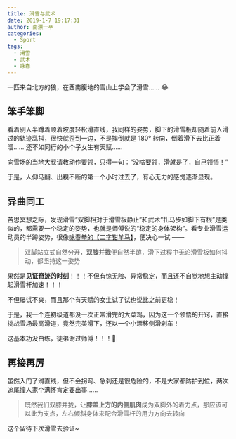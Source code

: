 ```yaml
---
title: 滑雪与武术
date: ‎2019‎-1-‎7 ‏‎19:17:31
author: 南漂一卒
categories:
  - Sport
tags:
  - 滑雪
  - 武术
  - 咏春
---
```



一匹来自北方的狼，在西南腹地的雪山上学会了滑雪…… 😂


## 笨手笨脚

看着别人半蹲着顺着坡度轻松滑直线，我同样的姿势，脚下的滑雪板却随着前人滑过的轨迹乱抖，很快就歪到一边，不是摔倒就是 180° 转向，倒着滑下去比正着溜…… 还不如同行的小个子女生有天赋……

向雪场的当地大叔请教动作要领，只得一句：“没啥要领，滑就是了，自己领悟！”

于是，人仰马翻、出糗不断的第一个小时过去了，有心无力的感觉逐渐显现。


## 异曲同工

苦思冥想之际，发现滑雪“双脚相对于滑雪板静止”和武术“扎马步如脚下有根”是类似的，都需要一个稳定的姿势，也就是师傅说的“稳定的身体架构”。看专业滑雪运动员的半蹲姿势，很像[咏春拳的【二字钳羊马】](https://www.wingchun-kuen.com/theory_2ma.htm)，便决心一试 ——

> 双脚站立式自然分开，**双膝并拢**便自然半蹲，滑下过程中无论滑雪板如何抖动，都坚持这一姿势

果然是**见证奇迹的时刻**！！！不但有惊无险、异常稳定，而且还不自觉地想主动撑起滑雪杆加速！！！

不但屡试不爽，而且那个有天赋的女生试了试也说比之前更稳！

于是，我一个连初级道都没一次正常滑完的大菜鸡，因为这一个领悟的开窍，直接挑战雪场最高滑道，竟然完美滑下，还以一个小漂移侧滑刹车！

这基本功没白练，徒弟谢过师傅！！！🙏


## 再接再厉

虽然入门了滑直线，但不会拐弯、急刹还是很危险的，不是大家都防护到位，两次追尾撞人家个满怀肯定要出事……

> 既然我们双膝并拢，让**膝盖上方的内侧肌肉**成为双脚外的着力点，那应该可以此为支点，左右倾斜身体来配合滑雪杆的用力方向去转向

这个留待下次滑雪去验证~
